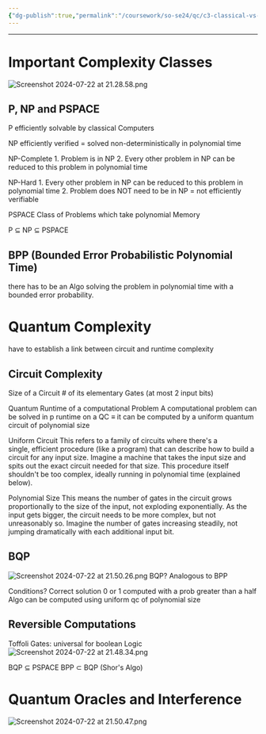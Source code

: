 ```yaml
---
{"dg-publish":true,"permalink":"/coursework/so-se24/qc/c3-classical-vs-quantum-computers/","noteIcon":""}
---
```


---


# Important Complexity Classes




![Screenshot 2024-07-22 at 21.28.58.png](/img/user/Attachments/Screenshot%202024-07-22%20at%2021.28.58.png)


## P, NP and PSPACE

P
	efficiently solvable by classical Computers 

NP
	efficiently verified =
	solved non-deterministically in polynomial time

NP-Complete
	1. Problem is in NP
	2. Every other problem in NP can be reduced to this problem in polynomial time

NP-Hard
	1. Every other problem in NP can be reduced to this problem in polynomial time
	2. Problem does NOT need to be in NP
	= not efficiently verifiable

PSPACE
	Class of Problems which take polynomial Memory

P $\subseteq$ NP $\subseteq$ PSPACE


## BPP (Bounded Error Probabilistic Polynomial Time)

there has to be an Algo solving the problem in polynomial time with a bounded error probability. 


# Quantum Complexity


have to establish a link between circuit and runtime complexity


## Circuit Complexity 

Size of a Circuit
	# of its elementary Gates (at most 2 input bits)

Quantum Runtime of a computational Problem
	A computational problem can be solved in p runtime on a QC $\equiv$ it can be computed by a uniform quantum circuit of polynomial size

Uniform Circuit
	This refers to a family of circuits where there's a single, efficient procedure (like a program) that can describe how to build a circuit for any input size. Imagine a machine that takes the input size and spits out the exact circuit needed for that size. This procedure itself shouldn't be too complex, ideally running in polynomial time (explained below).
    
Polynomial Size
	This means the number of gates in the circuit grows proportionally to the size of the input, not exploding exponentially. As the input gets bigger, the circuit needs to be more complex, but not unreasonably so. Imagine the number of gates increasing steadily, not jumping dramatically with each additional input bit.





## BQP
![Screenshot 2024-07-22 at 21.50.26.png](/img/user/Attachments/Screenshot%202024-07-22%20at%2021.50.26.png)
BQP? 
	Analogous to BPP

Conditions?
	Correct solution 0 or 1 computed with a prob greater than a half
	Algo can be computed using uniform qc of polynomial size


## Reversible Computations

Toffoli Gates: universal for boolean Logic
	![Screenshot 2024-07-22 at 21.48.34.png](/img/user/Attachments/Screenshot%202024-07-22%20at%2021.48.34.png)


BQP $\subseteq$ PSPACE
BPP $\subset$ BQP (Shor's Algo)

# Quantum Oracles and Interference

![Screenshot 2024-07-22 at 21.50.47.png](/img/user/Attachments/Screenshot%202024-07-22%20at%2021.50.47.png)